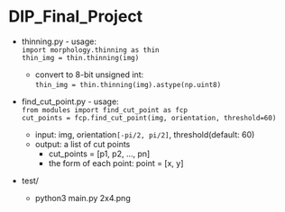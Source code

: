 # DIP_Final_Project

* thinning.py - usage: \
  `import morphology.thinning as thin` \
  `thin_img = thin.thinning(img)`
  * convert to 8-bit unsigned int: \
    `thin_img = thin.thinning(img).astype(np.uint8)`
* find_cut_point.py - usage: \
  `from modules import find_cut_point as fcp` \
  `cut_points = fcp.find_cut_point(img, orientation, threshold=60)`
  * input: img, orientation`[-pi/2, pi/2]`, threshold(default: 60)
  * output: a list of cut points
    * cut_points = [p1, p2, ..., pn]
    * the form of each point: point = [x, y]

* test/
	* python3 main.py 2x4.png
